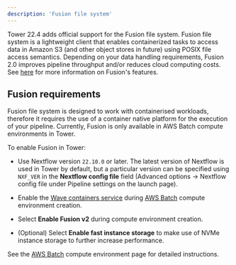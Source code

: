```yaml
---
description: 'Fusion file system'
---
```


Tower 22.4 adds official support for the Fusion file system. Fusion file system is a lightweight client that enables containerized tasks to access data in Amazon S3 (and other object stores in future) using POSIX file access semantics. Depending on your data handling requirements, Fusion 2.0 improves pipeline throughput and/or reduces cloud computing costs. See [here](https://seqera.io/fusion/) for more information on Fusion's features. 

## Fusion requirements

Fusion file system is designed to work with containerised workloads, therefore it requires the use of a container native platform for the execution of your pipeline. Currently, Fusion is only available in AWS Batch compute environments in Tower. 

To enable Fusion in Tower:  

- Use Nextflow version `22.10.0` or later. The latest version of Nextflow is used in Tower by default, but a particular version can be specified using `NXF_VER` in the **Nextflow config file** field (Advanced options -> Nextflow config file under Pipeline settings on the launch page). 

- Enable the [Wave containers service](https://www.nextflow.io/docs/latest/wave.html#wave-page) during [AWS Batch](/docs/compute-envs/aws-batch.md) compute environment creation.

- Select **Enable Fusion v2** during compute environment creation. 

- (Optional) Select **Enable fast instance storage** to make use of NVMe instance storage to further increase performance. 

See the [AWS Batch](/docs/compute-envs/aws-batch.md#) compute environment page for detailed instructions.